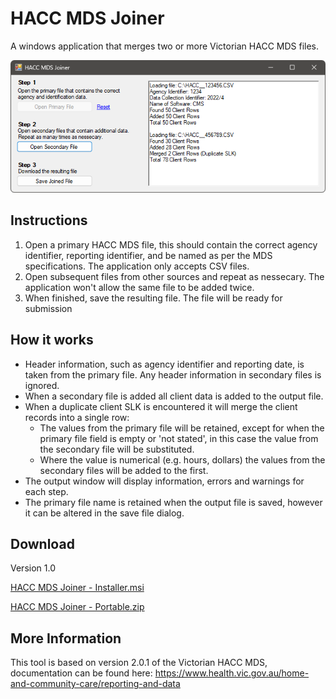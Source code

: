 ﻿# HACC MDS Joiner

A windows application that merges two or more Victorian HACC MDS files.

 ![Screenshot](https://github.com/DMCCV/HACC-MDS-Joiner/blob/master/Resources/Screenshot.png)

## Instructions

1. Open a primary HACC MDS file, this should contain the correct agency identifier, reporting identifier, and be named as per the MDS specifications. The application only accepts CSV files.
2. Open subsequent files from other sources and repeat as nessecary. The application won't allow the same file to be added twice.
3. When finished, save the resulting file. The file will be ready for submission

## How it works

- Header information, such as agency identifier and reporting date, is taken from the primary file. Any header information in secondary files is ignored.
- When a secondary file is added all client data is added to the output file.
- When a duplicate client SLK is encountered it will merge the client records into a single row:
  - The values from the primary file will be retained, except for when the primary file field is  empty or 'not stated', in this case the value from the secondary file will be substituted.
  - Where the value is numerical (e.g. hours, dollars) the values from the secondary files will be added to the first.
- The output window will display information, errors and warnings for each step.
- The primary file name is retained when the output file is saved, however it can be altered in the save file dialog.

## Download

Version 1.0

[HACC MDS Joiner - Installer.msi](https://github.com/DMCCV/HACC-MDS-Joiner/releases/download/v1.0/HACC.MDS.Joiner.-.Installer.msi)

[HACC MDS Joiner - Portable.zip](https://github.com/DMCCV/HACC-MDS-Joiner/releases/download/v1.0/HACC.MDS.Joiner.-.Portable.zip)

## More Information

This tool is based on version 2.0.1 of the Victorian HACC MDS, documentation can be found here:
https://www.health.vic.gov.au/home-and-community-care/reporting-and-data





 

 
